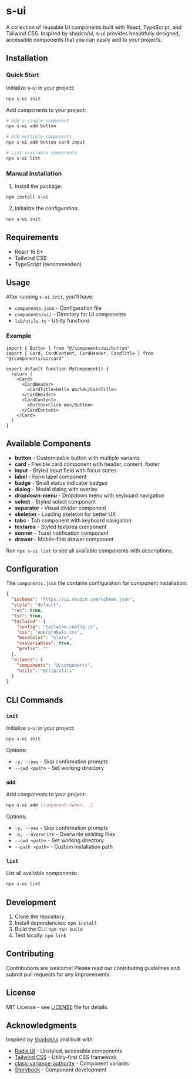 # s-ui

A collection of reusable UI components built with React, TypeScript, and Tailwind CSS. Inspired by shadcn/ui, s-ui provides beautifully designed, accessible components that you can easily add to your projects.

## Installation

### Quick Start

Initialize s-ui in your project:

```bash
npx s-ui init
```

Add components to your project:

```bash
# Add a single component
npx s-ui add button

# Add multiple components
npx s-ui add button card input

# List available components
npx s-ui list
```

### Manual Installation

1. Install the package:

```bash
npm install s-ui
```

2. Initialize the configuration:

```bash
npx s-ui init
```

## Requirements

- React 16.8+
- Tailwind CSS
- TypeScript (recommended)

## Usage

After running `s-ui init`, you'll have:

- `components.json` - Configuration file
- `components/ui/` - Directory for UI components
- `lib/utils.ts` - Utility functions

### Example

```tsx
import { Button } from "@/components/ui/button"
import { Card, CardContent, CardHeader, CardTitle } from "@/components/ui/card"

export default function MyComponent() {
  return (
    <Card>
      <CardHeader>
        <CardTitle>Hello World</CardTitle>
      </CardHeader>
      <CardContent>
        <Button>Click me</Button>
      </CardContent>
    </Card>
  )
}
```

## Available Components

- **button** - Customizable button with multiple variants
- **card** - Flexible card component with header, content, footer
- **input** - Styled input field with focus states
- **label** - Form label component
- **badge** - Small status indicator badges
- **dialog** - Modal dialog with overlay
- **dropdown-menu** - Dropdown menu with keyboard navigation
- **select** - Styled select component
- **separator** - Visual divider component
- **skeleton** - Loading skeleton for better UX
- **tabs** - Tab component with keyboard navigation
- **textarea** - Styled textarea component
- **sonner** - Toast notification component
- **drawer** - Mobile-first drawer component

Run `npx s-ui list` to see all available components with descriptions.

## Configuration

The `components.json` file contains configuration for component installation:

```json
{
  "$schema": "https://ui.shadcn.com/schema.json",
  "style": "default",
  "rsc": true,
  "tsx": true,
  "tailwind": {
    "config": "tailwind.config.js",
    "css": "app/globals.css",
    "baseColor": "slate",
    "cssVariables": true,
    "prefix": ""
  },
  "aliases": {
    "components": "@/components",
    "utils": "@/lib/utils"
  }
}
```

## CLI Commands

### `init`

Initialize s-ui in your project:

```bash
npx s-ui init
```

Options:
- `-y, --yes` - Skip confirmation prompts
- `--cwd <path>` - Set working directory

### `add`

Add components to your project:

```bash
npx s-ui add [component-names...]
```

Options:
- `-y, --yes` - Skip confirmation prompts
- `-o, --overwrite` - Overwrite existing files
- `--cwd <path>` - Set working directory
- `--path <path>` - Custom installation path

### `list`

List all available components:

```bash
npx s-ui list
```

## Development

1. Clone the repository
2. Install dependencies: `npm install`
3. Build the CLI: `npm run build`
4. Test locally: `npm link`

## Contributing

Contributions are welcome! Please read our contributing guidelines and submit pull requests for any improvements.

## License

MIT License - see [LICENSE](LICENSE) file for details.

## Acknowledgments

Inspired by [shadcn/ui](https://ui.shadcn.com/) and built with:
- [Radix UI](https://www.radix-ui.com/) - Unstyled, accessible components
- [Tailwind CSS](https://tailwindcss.com/) - Utility-first CSS framework
- [class-variance-authority](https://cva.style/) - Component variants
- [Storybook](https://storybook.js.org/) - Component development